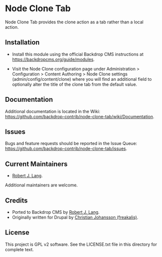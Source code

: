 Node Clone Tab
======================

Node Clone Tab provides the clone action as a tab rather than a local action.

Installation
------------

- Install this module using the official Backdrop CMS instructions at
https://backdropcms.org/guide/modules.

- Visit the Node Clone configuration page under Administration > Configuration >
Content Authoring > Node Clone settings (admin/config/content/clone) where you
will find an additional field to optionally alter the title of the clone tab
from the default value.

Documentation
-------------

Additional documentation is located in the Wiki:
https://github.com/backdrop-contrib/node-clone-tab/wiki/Documentation.

Issues
------

Bugs and feature requests should be reported in the Issue Queue:
https://github.com/backdrop-contrib/node-clone-tab/issues.

Current Maintainers
-------------------

- [Robert J. Lang](https://github.com/bugfolder).

Additional maintainers are welcome.

Credits
-------

- Ported to Backdrop CMS by [Robert J. Lang](https://github.com/bugfolder).
- Originally written for Drupal by [Christian Johansson (freakalis)](https://www.drupal.org/u/freakalis).

License
-------

This project is GPL v2 software.
See the LICENSE.txt file in this directory for complete text.
